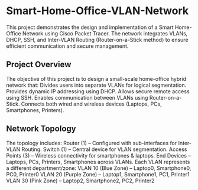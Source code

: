 # Smart-Home-Office-VLAN-Network
This project demonstrates the design and implementation of a Smart Home-Office Network using Cisco Packet Tracer. The network integrates VLANs, DHCP, SSH, and Inter-VLAN Routing (Router-on-a-Stick method) to ensure efficient communication and secure management.
## Project Overview
The objective of this project is to design a small-scale home-office hybrid network that:
Divides users into separate VLANs for logical segmentation.
Provides dynamic IP addressing using DHCP.
Allows secure remote access using SSH.
Enables communication between VLANs using Router-on-a-Stick.
Connects both wired and wireless devices (Laptops, PCs, Smartphones, Printers).

 ## Network Topology

The topology includes:
Router (1) – Configured with sub-interfaces for Inter-VLAN Routing.
Switch (1) – Central device for VLAN segmentation.
Access Points (3) – Wireless connectivity for smartphones & laptops.
End Devices – Laptops, PCs, Printers, Smartphones across VLANs.
Each VLAN represents a different department/zone:
VLAN 10 (Blue Zone) – Laptop0, Smartphone0, PC0, Printer0
VLAN 20 (Purple Zone) – Laptop1, Smartphone1, PC1, Printer1
VLAN 30 (Pink Zone) – Laptop2, Smartphone2, PC2, Printer2

